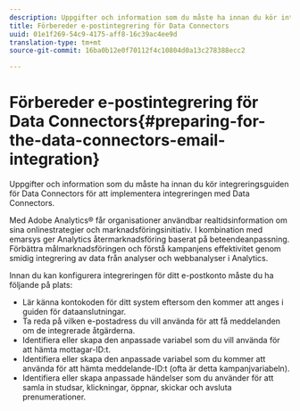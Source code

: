 ```yaml
---
description: Uppgifter och information som du måste ha innan du kör integreringsguiden för Data Connectors för att implementera integreringen med Data Connectors.
title: Förbereder e-postintegrering för Data Connectors
uuid: 01e1f269-54c9-4175-aff8-16c39ac4ee9d
translation-type: tm+mt
source-git-commit: 16ba0b12e0f70112f4c10804d0a13c278388ecc2

---
```



# Förbereder e-postintegrering för Data Connectors{#preparing-for-the-data-connectors-email-integration}

Uppgifter och information som du måste ha innan du kör integreringsguiden för Data Connectors för att implementera integreringen med Data Connectors.

Med Adobe Analytics® får organisationer användbar realtidsinformation om sina onlinestrategier och marknadsföringsinitiativ. I kombination med emarsys ger Analytics återmarknadsföring baserat på beteendeanpassning. Förbättra målmarknadsföringen och förstå kampanjens effektivitet genom smidig integrering av data från analyser och webbanalyser i Analytics.

Innan du kan konfigurera integreringen för ditt e-postkonto måste du ha följande på plats:

* Lär känna kontokoden för ditt system eftersom den kommer att anges i guiden för dataanslutningar.
* Ta reda på vilken e-postadress du vill använda för att få meddelanden om de integrerade åtgärderna.
* Identifiera eller skapa den anpassade variabel som du vill använda för att hämta mottagar-ID:t.
* Identifiera eller skapa den anpassade variabel som du kommer att använda för att hämta meddelande-ID:t (ofta är detta kampanjvariabeln).
* Identifiera eller skapa anpassade händelser som du använder för att samla in studsar, klickningar, öppnar, skickar och avsluta prenumerationer.

